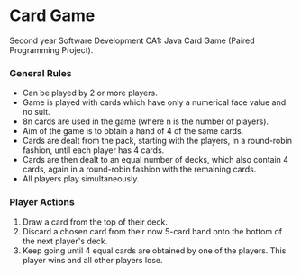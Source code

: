 # Card Game
Second year Software Development CA1: Java Card Game (Paired Programming Project).

### General Rules
- Can be played by 2 or more players.
- Game is played with cards which have only a numerical face value and no suit.
- 8n cards are used in the game (where n is the number of players).
- Aim of the game is to obtain a hand of 4 of the same cards.
- Cards are dealt from the pack, starting with the players, in a round-robin fashion, until each player has 4 cards.
- Cards are then dealt to an equal number of decks, which also contain 4 cards, again in a round-robin fashion with the remaining cards.
- All players play simultaneously.
### Player Actions
1. Draw a card from the top of their deck.
2. Discard a chosen card from their now 5-card hand onto the bottom of the next player's deck.
3. Keep going until 4 equal cards are obtained by one of the players. This player wins and all other players lose.
